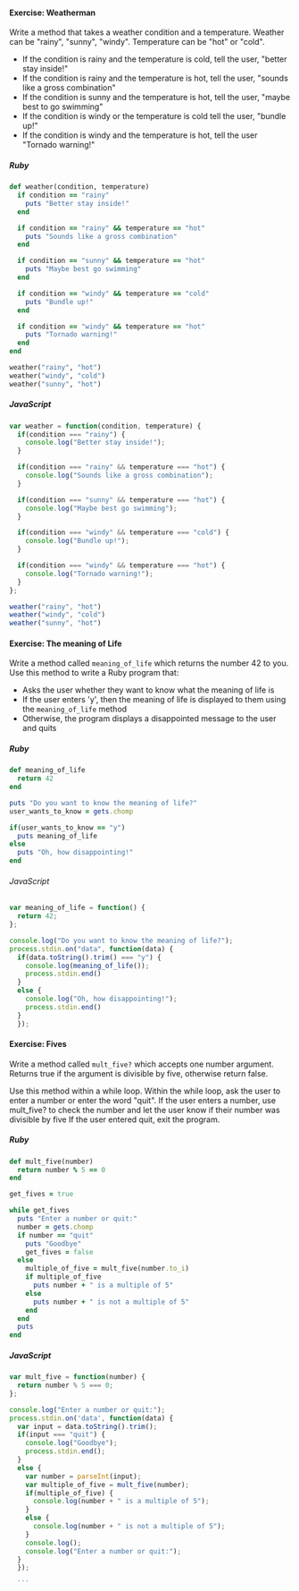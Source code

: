#### Exercise: Weatherman
Write a method that takes a weather condition and a temperature. Weather can be "rainy", "sunny", "windy". Temperature can be "hot" or "cold".

- If the condition is rainy and the temperature is cold, tell the user, "better stay inside!"
- If the condition is rainy and the temperature is hot, tell the user, "sounds like a gross combination"
- If the condition is sunny and the temperature is hot, tell the user, "maybe best to go swimming"
- If the condition is windy or the temperature is cold tell the user, "bundle up!"
- If the condition is windy and the temperature is hot, tell the user "Tornado warning!"

##### Ruby
```rb
def weather(condition, temperature)
  if condition == "rainy"
    puts "Better stay inside!"
  end

  if condition == "rainy" && temperature == "hot"
    puts "Sounds like a gross combination"
  end

  if condition == "sunny" && temperature == "hot"
    puts "Maybe best go swimming"
  end

  if condition == "windy" && temperature == "cold"
    puts "Bundle up!"
  end

  if condition == "windy" && temperature == "hot"
    puts "Tornado warning!"
  end
end

weather("rainy", "hot")
weather("windy", "cold")
weather("sunny", "hot")
```
##### JavaScript
```js
var weather = function(condition, temperature) {
  if(condition === "rainy") {
    console.log("Better stay inside!");
  }

  if(condition === "rainy" && temperature === "hot") {
    console.log("Sounds like a gross combination");
  }

  if(condition === "sunny" && temperature === "hot") {
    console.log("Maybe best go swimming");
  }

  if(condition === "windy" && temperature === "cold") {
    console.log("Bundle up!");
  }

  if(condition === "windy" && temperature === "hot") {
    console.log("Tornado warning!");
  }
};

weather("rainy", "hot")
weather("windy", "cold")
weather("sunny", "hot")
```

#### Exercise: The meaning of Life
Write a method called `meaning_of_life` which returns the number 42 to you.  
Use this method to write a Ruby program that:
- Asks the user whether they want to know what the meaning of life is
- If the user enters 'y', then the meaning of life is displayed to them using the `meaning_of_life` method
- Otherwise, the program displays a disappointed message to the user and quits

##### Ruby
```rb
def meaning_of_life
  return 42
end

puts "Do you want to know the meaning of life?"
user_wants_to_know = gets.chomp

if(user_wants_to_know == "y")
  puts meaning_of_life
else
  puts "Oh, how disappointing!"
end
```

###### JavaScript
```js
var meaning_of_life = function() {
  return 42;
};

console.log("Do you want to know the meaning of life?");
process.stdin.on("data", function(data) {
  if(data.toString().trim() === "y") {
    console.log(meaning_of_life());
    process.stdin.end()
  }
  else {
    console.log("Oh, how disappointing!");
    process.stdin.end()
  }
  });

  ```
#### Exercise: Fives  
  Write a method called `mult_five?` which accepts one number argument.
  Returns true if the argument is divisible by five, otherwise return false.  

  Use this method within a while loop. Within the while loop, ask the user to enter a number or enter the word "quit".  If the user enters a number, use mult_five? to check the number and let the user know if their number was divisible by five
  If the user entered quit, exit the program.  

##### Ruby
  ```rb
  def mult_five(number)
    return number % 5 == 0
  end

  get_fives = true

  while get_fives
    puts "Enter a number or quit:"
    number = gets.chomp
    if number == "quit"
      puts "Goodbye"
      get_fives = false
    else
      multiple_of_five = mult_five(number.to_i)
      if multiple_of_five
        puts number + " is a multiple of 5"
      else
        puts number + " is not a multiple of 5"
      end
    end
    puts
  end

  ```

##### JavaScript
  ```js
  var mult_five = function(number) {
    return number % 5 === 0;
  };

  console.log("Enter a number or quit:");
  process.stdin.on('data', function(data) {
    var input = data.toString().trim();
    if(input === "quit") {
      console.log("Goodbye");
      process.stdin.end();
    }
    else {
      var number = parseInt(input);
      var multiple_of_five = mult_five(number);
      if(multiple_of_five) {
        console.log(number + " is a multiple of 5");
      }
      else {
        console.log(number + " is not a multiple of 5");
      }
      console.log();
      console.log("Enter a number or quit:");
    }
    });

    ```
